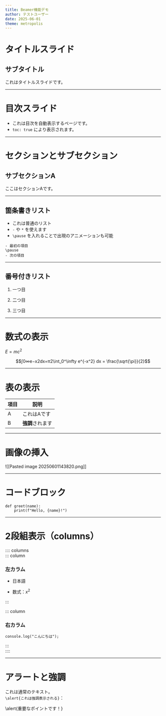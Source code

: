 ```yaml
---
title: Beamer機能デモ
author: テストユーザー
date: 2025-06-01
theme: metropolis
---
```


# タイトルスライド

## サブタイトル

これはタイトルスライドです。

---

# 目次スライド

- これは目次を自動表示するページです。
- `toc: true` により表示されます。

---

# セクションとサブセクション

## サブセクションA

ここはセクションAです。

---

## 箇条書きリスト

- これは普通のリスト
- `-` や `*` を使えます
- `\pause` を入れることで出現のアニメーションも可能

```
- 最初の項目
\pause
- 次の項目
````

---

## 番号付きリスト

1. 一つ目
    
2. 二つ目
    
3. 三つ目
    

---

# 数式の表示

 $E = mc^2$


$$∫0∞e−x2dx=π2\int_0^\infty e^{-x^2} dx = \frac{\sqrt{\pi}}{2}$$

---

# 表の表示

|項目|説明|
|---|---|
|A|これはAです|
|B|**強調**されます|

---

# 画像の挿入

![[Pasted image 20250601143820.png]]

---

# コードブロック

```
def greet(name):
    print(f"Hello, {name}!")
```

---

# 2段組表示（columns）

:::: columns  
::: column

### 左カラム

- 日本語
    
- 数式：$x^2$
    

:::

::: column

### 右カラム

```
console.log("こんにちは");
```

:::  
::::

---

# アラートと強調

これは通常のテキスト。  
`\alert{これは強調表示される}`：

\alert{重要なポイントです！}
